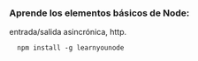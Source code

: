 ### Aprende los elementos básicos de Node:

entrada/salida asincrónica, http.

~~~
  npm install -g learnyounode
~~~

